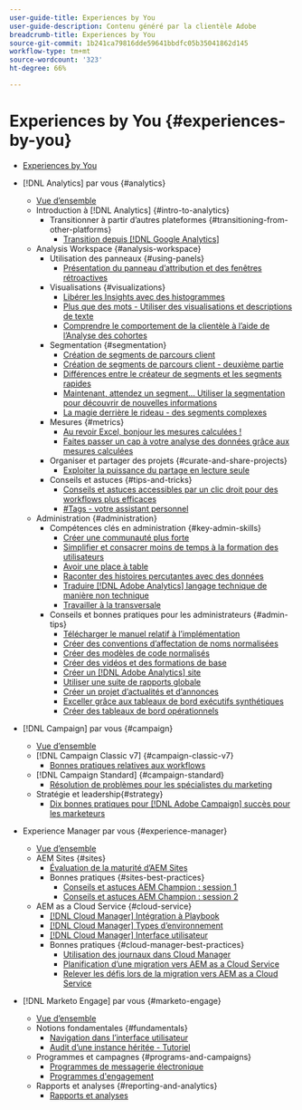 ```yaml
---
user-guide-title: Experiences by You
user-guide-description: Contenu généré par la clientèle Adobe
breadcrumb-title: Experiences by You
source-git-commit: 1b241ca79816dde59641bbdfc05b35041862d145
workflow-type: tm+mt
source-wordcount: '323'
ht-degree: 66%

---
```



# Experiences by You {#experiences-by-you}

+ [Experiences by You](/help/overview.md)

+ [!DNL Analytics] par vous {#analytics}
   + [Vue d’ensemble](/help/analytics/overview.md)
   + Introduction à [!DNL Analytics] {#intro-to-analytics}
      + Transitionner à partir d’autres plateformes {#transitioning-from-other-platforms}
         + [Transition depuis [!DNL Google Analytics]](/help/analytics/intro-to-analytics/transitioning-from-other-platforms/transition-from-google-analytics.md)
   + Analysis Workspace {#analysis-workspace}
      + Utilisation des panneaux {#using-panels}
         + [Présentation du panneau d’attribution et des fenêtres rétroactives](/help/analytics/analysis-workspace/using-panels/understanding-adobe-analytics-attribution-panel-and-lookback-windows.md)
      + Visualisations {#visualizations}
         + [Libérer les Insights avec des histogrammes](/help/analytics/analysis-workspace/visualizations/unlocking-insights-with-histograms.md)
         + [Plus que des mots - Utiliser des visualisations et descriptions de texte](/help/analytics/analysis-workspace/visualizations/more-than-words-using-text-visualizations-and-descriptions.md)
         + [Comprendre le comportement de la clientèle à l’aide de l’Analyse des cohortes](/help/analytics/analysis-workspace/visualizations/use-cohort-analysis-to-understand-customer-behavior.md)
      + Segmentation {#segmentation}
         + [Création de segments de parcours client](/help/analytics/analysis-workspace/segmentation/building-customer-journey-segments.md)
         + [Création de segments de parcours client - deuxième partie](/help/analytics/analysis-workspace/segmentation/building-customer-journey-segments-part-two.md)
         + [Différences entre le créateur de segments et les segments rapides](/help/analytics/analysis-workspace/segmentation/differences-between-the-segment-builder-and-quick-segments.md)
         + [Maintenant, attendez un segment... Utiliser la segmentation pour découvrir de nouvelles informations](/help/analytics/analysis-workspace/segmentation/segmentation-to-discover-new-insights.md)
         + [La magie derrière le rideau - des segments complexes](/help/analytics/analysis-workspace/segmentation/the-magic-behind-the-curtain-complex-segments.md)
      + Mesures {#metrics}
         + [Au revoir Excel, bonjour les mesures calculées !](/help/analytics/analysis-workspace/metrics/goodbye-excel-hello-calculated-metrics.md)
         + [Faites passer un cap à votre analyse des données grâce aux mesures calculées](../analytics/analysis-workspace/metrics/take-your-data-analysis-to-the-next-level-with-calculated-metrics.md)
      + Organiser et partager des projets {#curate-and-share-projects}
         + [Exploiter la puissance du partage en lecture seule](/help/analytics/analysis-workspace/curate-and-share-projects/unlocking-the-power-of-view-only-sharing.md)
      + Conseils et astuces {#tips-and-tricks}
         + [Conseils et astuces accessibles par un clic droit pour des workflows plus efficaces](/help/analytics/analysis-workspace/tips-and-tricks/right-click-tips-and-tricks-for-more-efficient-workflows.md)
         + [#Tags - votre assistant personnel](/help/analytics/analysis-workspace/tips-and-tricks/tags-your-personal-assistant.md)
   + Administration {#administration}
      + Compétences clés en administration {#key-admin-skills}
         + [Créer une communauté plus forte](/help/analytics/administration/key-admin-skills/empowered-community.md)
         + [Simplifier et consacrer moins de temps à la formation des utilisateurs](/help/analytics/administration/key-admin-skills/simplify-training-users.md)
         + [Avoir une place à table](/help/analytics/administration/key-admin-skills/gaining-a-seat-at-the-table.md)
         + [Raconter des histoires percutantes avec des données](/help/analytics/administration/key-admin-skills/telling-impactful-stories-with-data.md)
         + [Traduire [!DNL Adobe Analytics] langage technique de manière non technique](/help/analytics/administration/key-admin-skills/translating-adobe-analytics-technical-language.md)
         + [Travailler à la transversale](/help/analytics/administration/key-admin-skills/working-cross-functionally.md)
      + Conseils et bonnes pratiques pour les administrateurs {#admin-tips}
         + [Télécharger le manuel relatif à l’implémentation](/help/analytics/administration/admin-tips/download-the-adobe-analytics-implementation-playbook.md)
         + [Créer des conventions d’affectation de noms normalisées](/help/analytics/administration/admin-tips/create-standardized-naming-conventions.md)
         + [Créer des modèles de code normalisés](/help/analytics/administration/admin-tips/create-standardized-code-templates.md)
         + [Créer des vidéos et des formations de base](/help/analytics/administration/admin-tips/create-basic-videos-and-training.md)
         + [Créer un [!DNL Adobe Analytics] site](/help/analytics/administration/admin-tips/create-an-internal-adobe-analytics-site.md)
         + [Utiliser une suite de rapports globale](/help/analytics/administration/admin-tips/use-a-global-report-suite.md)
         + [Créer un projet d’actualités et d’annonces](/help/analytics/administration/admin-tips/create-a-news-and-announcements-project.md)
         + [Exceller grâce aux tableaux de bord exécutifs synthétiques](/help/analytics/administration/admin-tips/driving-success-with-executive-summary-dashboards.md)
         + [Créer des tableaux de bord opérationnels](/help/analytics/administration/admin-tips/create-operational-dashboards.md)
+ [!DNL Campaign] par vous {#campaign}
   + [Vue d’ensemble](/help/campaign/overview.md)
   + [!DNL Campaign Classic v7] {#campaign-classic-v7}
      + [Bonnes pratiques relatives aux workflows](/help/campaign/ac-v7/workflow-best-practices-for-marketers.md)
   + [!DNL Campaign Standard] {#campaign-standard}
      + [Résolution de problèmes pour les spécialistes du marketing](/help/campaign/acs/troubleshooting-for-marketers.md)
   + Stratégie et leadership{#strategy}
      + [Dix bonnes pratiques pour [!DNL Adobe Campaign] succès pour les marketeurs](/help/campaign/10-best-practices-for-marketers.md)
+ Experience Manager par vous {#experience-manager}
   + [Vue d’ensemble](/help/experience-manager/overview.md)
   + AEM Sites {#sites}
      + [Évaluation de la maturité d’AEM Sites](/help/experience-manager/sites/expert-resources/maturity-assessment.md)
      + Bonnes pratiques {#sites-best-practices}
         + [Conseils et astuces AEM Champion : session 1](/help/experience-manager/sites/expert-resources/champion-tips-1.md)
         + [Conseils et astuces AEM Champion : session 2](/help/experience-manager/sites/expert-resources/champion-tips-2.md)
   + AEM as a Cloud Service {#cloud-service}
      + [[!DNL Cloud Manager] Intégration à Playbook](/help/experience-manager/cloud-service/expert-resources/aem-champions/onboarding-playbook.md)
      + [[!DNL Cloud Manager] Types d’environnement](/help/experience-manager/cloud-service/expert-resources/aem-champions/environment-types.md)
      + [[!DNL Cloud Manager] Interface utilisateur](/help/experience-manager/cloud-service/expert-resources/aem-champions/cloud-manager-ui.md)
      + Bonnes pratiques {#cloud-manager-best-practices}
         + [Utilisation des journaux dans Cloud Manager](/help/experience-manager/cloud-service/expert-resources/aem-champions/cloud-manager-using-logs.md)
         + [Planification d’une migration vers AEM as a Cloud Service](/help/experience-manager/cloud-service/expert-resources/aem-champions/migration.md)
         + [Relever les défis lors de la migration vers AEM as a Cloud Service](/help/experience-manager/cloud-service/expert-resources/aem-champions/migration-challenges.md)
+ [!DNL Marketo Engage] par vous {#marketo-engage}
   + [Vue d’ensemble](/help/marketo/overview.md)
   + Notions fondamentales {#fundamentals}
      + [Navigation dans l’interface utilisateur](/help/marketo/fundamentals/ui-navigation.md)
      + [Audit d’une instance héritée - Tutoriel](https://experienceleague.adobe.com/docs/experiences-by-you/auditing-an-inherited-instance/overview.html)
   + Programmes et campagnes {#programs-and-campaigns}
      + [Programmes de messagerie électronique](/help/marketo/programs/email-programs.md)
      + [Programmes d&#39;engagement](/help/marketo/programs/engagement-programs.md)
   + Rapports et analyses {#reporting-and-analytics}
      + [Rapports et analyses](/help/marketo/reporting/reporting-and-analytics.md)
